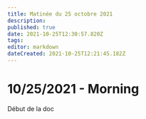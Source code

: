 ```yaml
---
title: Matinée du 25 octobre 2021
description: 
published: true
date: 2021-10-25T12:30:57.820Z
tags: 
editor: markdown
dateCreated: 2021-10-25T12:21:45.182Z
---
```


# 10/25/2021 - Morning

Début de la doc